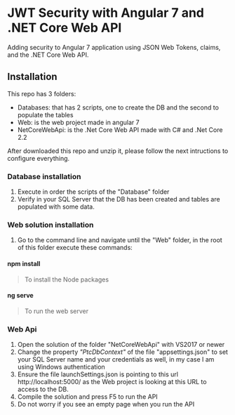 # JWT Security with Angular 7 and .NET Core Web API

Adding security to Angular 7 application using JSON Web Tokens, claims, and the .NET Core Web API.

## Installation
This repo has 3 folders:
- Databases: that has 2 scripts, one to create the DB and the second to populate the tables
- Web: is the web project made in angular 7 
- NetCoreWebApi: is the .Net Core Web API made with C# and .Net Core 2.2

After downloaded this repo and unzip it, please follow the next intructions to configure everything.

### Database installation
1) Execute in order the scripts of the "Database" folder
2) Verify in your SQL Server that the DB has been created and tables are populated with some data.

### Web solution installation
1) Go to the command line and navigate until the "Web" folder, in the root of this folder execute these commands:

  #### npm install 
  > To install the Node packages
  
  #### ng serve
  > To run the web server

### Web Api
1) Open the solution of the folder "NetCoreWebApi" with VS2017 or newer 
2) Change the property _"PtcDbContext"_ of the file "appsettings.json" to set your SQL Server name and your credentials as well, in my case I am using Windows authentication
3) Ensure the file launchSettings.json is pointing to this url http://localhost:5000/ as the Web project is looking at this URL to access to the DB.
4) Compile the solution and press F5 to run the API
5) Do not worry if you see an empty page when you run the API
